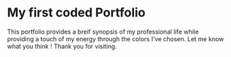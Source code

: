 # My first coded Portfolio 
This portfolio provides a breif synopsis of my professional life while providing a touch of my energy through the colors I've chosen. Let me know what you think ! Thank you for visiting. 